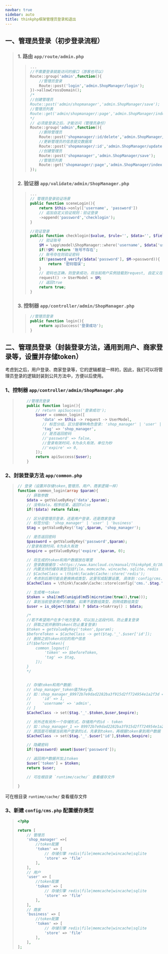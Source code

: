 ```yaml
---
navbar: true
sidebar: auto
title: thinkphp框架管理员登录和退出
---
```


## 一、管理员登录（初步登录流程）
> ### 1. 路由 `app/route/admin.php`
>> ```php
>> ...
>> //不需要登录就能访问的接口（游客也可以）
>> Route::group('admin',function(){
>>     //管理员登录
>>     Route::post('login','admin.ShopManager/login');
>> })->allowCrossDomain();
>> /*
>> //创建管理员
>> Route::post('admin/shopmanager','admin.ShopManager/save');
>> //管理员列表
>> Route::get('admin/shopmanager/:page','admin.ShopManager/index');
>> */
>> // 必须是登录之后，才能访问（管理员身份）
>> Route::group('admin',function(){
>>     //删除管理员
>>     Route::post('shopmanager/:id/delete','admin.ShopManager/delete');
>>     //更新管理员的信息提交数据库
>>     Route::post('shopmanager/:id','admin.ShopManager/update');
>>     //创建管理员
>>     Route::post('shopmanager','admin.ShopManager/save');
>>     //管理员列表
>>     Route::get('shopmanager/:page','admin.ShopManager/index');
>> });
>> ```
> ### 2. 验证器 `app/validate/admin/ShopManager.php`
>> ```php
>> ...
>> // 管理员登录验证场景
>> public function sceneLogin(){
>>     return $this->only(['username', 'password'])
>>     // 追加自定义验证规则：验证登录
>>     ->append('password','checklogin');
>> }
>> 
>> //验证登录
>> public function checklogin($value, $rule='', $data='', $field='', $title='', $message=''){
>>     // 验证账号
>>     $M = \app\model\ShopManager::where('username', $data['username'])->find();
>>     if(!$M) return '账号不存在';
>>     // 账号存在则验证密码
>>     if(!password_verify($data['password'], $M->password)){
>>         return '密码错误';
>>     }
>>     // 密码也正确，则登录成功，将当前用户实例挂载到request, 自定义在UserModel中，方便后期获取管理员信息
>>     request() -> UserModel = $M;
>>     // 返回true
>>     return true;
>> }
>> ```
> ### 3. 控制器 `app/controller/admin/ShopManager.php`
>> ```php
>> //管理员登录
>> public function login(){
>>     return apiSuccess('登录成功');
>> }
>> ```


## 二、管理员登录（封装登录方法，通用到用户、商家登录等，设置并存储token）
考虑到之后，用户登录、商家登录等，它的逻辑都是一样的，因此，我们可以将管理员登录的逻辑封装到公共方法中，方便以后使用。
### 1、控制器 `app/controller/admin/ShopManager.php`
> ```php
>     //管理员登录
>     public function login(){
>         // return apiSuccess('登录成功');
>         $user = common_login([
>            'data' => $this -> request -> UserModel,
>            // 标签分组，区分是哪种角色登录: 'shop_manager' | 'user' | 'business'
>            'tag' => 'shop_manager',
>            // 是否返回密码
>            //'password' => false,
>            //登录有效时间，0为永久有效，单位为秒
>            //'expire' => 0,
>         ]);
>         return apiSuccess($user);
>     }
> ```
### 2、封装登录方法 `app/common.php`
> ```php
> // 登录（设置并存储token,管理员、用户、商家逻辑一样）
> function common_login(array $param){
>     // 获取参数
>     $data = getValueByKey('data',$param);
>     // 没有data，程序结束，返回false
>     if(!$data) return false;
> 
>     // 区分是管理员登录，还是用户登录，还是商家登录
>     // 标签分组: 'shop_manager' | 'user' | 'business'
>     $tag = getValueByKey('tag',$param, 'shop_manager');
> 
>     // 是否返回密码
>     $password = getValueByKey('password',$param);
>     //登录有效时间，0为永久有效
>     $expire = getValueByKey('expire',$param, 0);
> 
>     // 将生成的token和用户数据放在哪里
>     // 登录数据缓存：<https://www.kancloud.cn/manual/thinkphp6_0/1037634>
>     // 内置支持的缓存类型包括file、memcache、wincache、sqlite、redis
>     // $CacheClass = \think\facade\Cache::store('redis');
>     // 考虑到后期可能会更换换成类型，这里写成配置设置, 具体到：config/cms.php
>     $CacheClass = \think\facade\Cache::store(config('cms.'.$tag.'.token.store'));
> 
>     // 生成唯一token
>     $token = sha1(md5(uniqid(md5(microtime(true)),true)));
>     // 拿到当前登录用户的数据, 如果不是数组类型，则转成数组类型
>     $user = is_object($data) ? $data->toArray() : $data;
> 
>     /*
>     //若不希望用户在多个地方登录，可以加上这段代码，防止重复登录
>     // 获取之前并删除token(防止重复登录)
>     $token = getValueByKey('token',$param);
>     $beforeToken = $CacheClass -> get($tag.'_'.$user['id']);
>     // 删除之前token对应的用户信息
>     if($beforeToken){
>         common_logout([
>             'token' => $beforeToken,
>             'tag' => $tag,
>         ]);
>     }
>     */
> 
> 
>     // 存储token和用户数据:
>     // shop_manager_token值为key值，
>     // 如：shop_manager_89972b7e9dad2282ba3f915d2ff724954e1a2f3d => [
>     //     'id' => 1,
>     //     'username' => 'admin',
>     // ]
>     $CacheClass -> set($tag.'_'.$token,$user,$expire);
> 
>     // 另外还有另外一个存储形式，存储用户的id - token
>     // 如：shop_manager_1 => 89972b7e9dad2282ba3f915d2ff724954e1a2f3d
>     // 原因是可根据当前用户登录的id，先拿到token，再根据token拿到用户数据
>     $CacheClass -> set($tag.'_'.$user['id'],$token,$expire);
> 
>     // 隐藏密码
>     if(!$password) unset($user['password']);
> 
>     // 返回用户数据并加上token
>     $user['token'] = $token;
>     return $user;
> 
>     // 可在根目录 `runtime/cache/` 查看缓存文件
> 
> }
> ```
可在根目录 `runtime/cache/` 查看缓存文件

### 3、新建 `config/cms.php` 配置缓存类型
> ```php
> <?php
> 
> return [
>     // 管理员
>     'shop_manager' =>[
>         //token配置
>         'token' => [
>             // 存储引擎 redis|file|memcache|wincache|sqlite
>             'store' => 'file'
>         ],
>     ],
>     // 用户
>     'user' => [
>         //token配置
>         'token' => [
>             // 存储引擎 redis|file|memcache|wincache|sqlite
>             'store' => 'file'
>         ],
>     ],
>     // 商家
>     'business' => [
>         //token配置
>         'token' => [
>             // 存储引擎 redis|file|memcache|wincache|sqlite
>             'store' => 'file'
>         ],
>     ],
> ];
> ```
